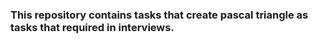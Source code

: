 ### This repository contains tasks that create pascal triangle as tasks that required in interviews.